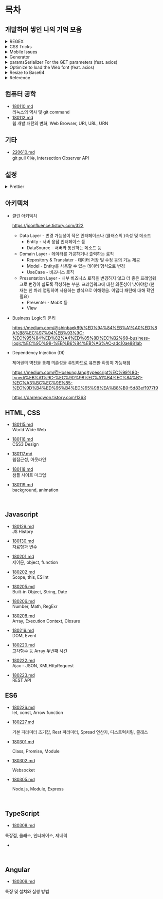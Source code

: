 # 목차

## 개발하며 쌓인 나의 기억 모음

<details>
  <summary>REGEX</summary>
  
  ```js
  // 비밀번호(대소문자, 숫자, 특문 포함 8자리 이상)
  /^(?=.*[a-zA-z])(?=.*[0-9])(?=.*[`~!@#$%^&*()-_=+[{\]}\\|;:'",<.>/?]).{8,}$/
  ```
  
  ```js
  // 연결 가능한 텍스트를 링크 요소로 변경
  const replaceURLWithHTMLLinks = (str) => {
    const regURL = new RegExp('(http|https|ftp|telnet|news|irc)://([-/.a-zA-Z0-9_~#%$?&=:200-377()]+)', 'gi')
    return str.replace(regURL, "<a href='$1://$2' target='_blank' rel='noreferrer noopener'>$1://$2</a>")
  }
  ```

### 특수기호

- \d : 숫자만
- \D : \d와 반대
- \w : 영문 대소문자 + 숫자 + 언더바
- \W : \w 이외의 문자
- \s : 공백 문자
- \S : \s 이외의 문자
</details>

<details>
  <summary>CSS Tricks</summary>
  
  ```html
  <!-- Marquee -->
  <div class="marquee">
    <ul class="marquee__content">
      <li>Item 1</li>
      <li>Item 2</li>
      <li>Item 3</li>
    </ul>
    <!-- Mirrors the content above -->
    <ul class="marquee__content" aria-hidden="true">
      <li>Item 1</li>
      <li>Item 2</li>
      <li>Item 3</li>
    </ul>
  </div>
  ```

```css
.marquee {
  --gap: 1rem;
  display: flex;
  overflow: hidden;
  user-select: none;
  gap: var(--gap);
}

.marquee__content {
  --duration: 70s;
  flex-shrink: 0;
  display: flex;
  justify-content: space-around;
  min-width: 100%;
  gap: var(--gap);
  animation: scroll var(--duration) linear infinite;
}

@keyframes scroll {
  from {
    transform: translateX(0);
  }
  to {
    transform: translateX(calc(-100% - var(--gap)));
  }
}
```

```css
/* Hidden cursor only */
input {
  color: transparent;
  text-shadow: 0 0 0 #000;
}
```

```html
<!-- Rating Stars -->
<div class="ratings">
  <div class="empty-stars"></div>
  <div class="full-stars" style="width:70%"></div>
</div>
```

```css
.ratings {
  position: relative;
  vertical-align: middle;
  display: inline-block;
  color: #b1b1b1;
  overflow: hidden;
}
.full-stars {
  position: absolute;
  left: 0;
  top: 0;
  white-space: nowrap;
  overflow: hidden;
  color: #fde16d;
}
.empty-stars:before,
.full-stars:before {
  content: "\2605\2605\2605\2605\2605";
  font-size: 14pt;
}
.empty-stars:before {
  -webkit-text-stroke: 1px #848484;
}
.full-stars:before {
  -webkit-text-stroke: 1px orange;
}
```

</details>

<details>
  <summary>Mobile Issues</summary>

### iOS

- 3D transform에서 z-index가 제대로 인식되지 않는 경우

```css
.selector {
  transform-style: preserve-3d;
  transform: translateZ(-1000px);
}
```

</details>

<details>
  <summary>Generator</summary>

```js
// Generate a random ID
const id = Math.random().toString(36).slice(2);
console.log(id); // p0ambi8jhik
```

```js
// Shuffle an array
const arr = ["A", "B", "C", "D", "E"];
const shuffled = [...arr].sort(() => Math.random() - 0.5);
console.log(shuffled); // ['D', 'A', 'B', 'C', 'E']
```

```js
// Object deep search
const objectDeepSearch = ({ model = {}, path = "" }) => {
  const list = path.split(".");
  const key = list.pop();
  const pointer = list.reduce((object, prop) => {
    if (object[prop] === undefined) object[prop] = {};
    return object[prop];
  }, model);
  const result = { pointer, key };
  return result;
};

const model = {
  name: {
    first: "Hee-chang",
  },
};
console.log(objectDeepSearch({ model, path: "name.first" })); // { pointer: { first: 'Hee-chang' }, key: 'first' }
```

```js
// Compact Number
const compactNumber = (value) => {
  const suffixes = ["", "k", "m", "b", "t"];
  const suffixNum = Math.floor(("" + value).length / 3);
  let shortValue = parseFloat(
    (suffixNum ? value / Math.pow(1000, suffixNum) : value).toPrecision(2)
  );
  !(shortValue % 1) && (shortValue = shortValue.toFixed(1));
  return shortValue + suffixes[suffixNum];
};
console.log(compactNumber(100000)); // '0.1m'
```

```js
// Ordinal Suffix
const ordinalSuffix = (number) => {
  const j = number % 10;
  const k = number % 100;
  let suffix = "th";
  j === 1 && k !== 11 && (suffix = "st");
  j === 2 && k !== 12 && (suffix = "nd");
  j === 3 && k !== 13 && (suffix = "rd");
  return `${number}${suffix}`;
};
console.log(ordinalSuffix(1)); // '1st'
```

</details>

<details>
  <summary>paramsSerializer For the GET parameters (feat. axios)</summary>
  
  ```js
  // url: 'api-end-point' , params: { id: [1, 2] } => api-end-point?id=1&id=2
  axios.defaults.paramsSerializer = (paramObj) => {
    const params = new URLSearchParams()
    for (const key in paramObj) {
      if (Array.isArray(paramObj[key])) {
        for (let i = 0; i < paramObj[key].length; i++) {
          params.append(key, paramObj[key][i])
        }
      } else {
        params.append(key, paramObj[key])
      }
    }
    return params.toString()
  }
  ```
</details>

<details>
  <summary>Optimize to load the Web font (feat. axios)</summary>
  
  ```js
  const cssHref = 'css/webfont.css'

const isFileCached = (href) => {
return localStorage.font_css_cache &&
(localStorage.font_css_cache_file === href)
}

const injectRawStyle = (text) => {
const style = document.createElement('style')
style.innerHTML = text
document.getElementsByTagName('head')[0].appendChild(style)
}

const requestFontCssToServer = async () => {
const data = await fetch(`${location.origin}/${cssHref}`).then(res => res.text())
injectRawStyle(data)
localStorage.font_css_cache = data
localStorage.font_css_cache_file = cssHref
}

const injectFontsStylesheet = () => {
if (isFileCached(cssHref)) return injectRawStyle(localStorage.font_css_cache)
requestFontCssToServer()
}

if (localStorage.font_css_cache) return injectFontsStylesheet()
addEventListener('load', injectFontsStylesheet, false)

````
</details>

<details>
<summary>Resize to Base64</summary>

```js
const resize = (imageFile, maxSize = { width: 800, height: 800 }) => {
  return new Promise((resolve, reject) => {
    const image = new Image()
    image.onload = () => {
      const canvas = document.createElement('canvas')
      let width = image.width
      let height = image.height
      const horizontalType = width > height
      if (horizontalType) {
        if (!(width > maxSize.width)) return
        height *= maxSize.width / width
        width = maxSize.width
      } else {
        if (!(height > maxSize.height)) return
        width *= maxSize.height / height
        height = maxSize.height
      }
      canvas.width = width
      canvas.height = height
      canvas.getContext('2d').drawImage(image, 0, 0, width, height)
      const photoFile = canvas.toDataURL('image/png')
      resolve(photoFile)
    }
    image.src = imageFile
  })
}

const toBase64 = (file, resizable = true, maxSize = { width: 800, height: 800 }) => {
  const reader = new FileReader()
  reader.readAsDataURL(file)
  return new Promise((resolve, reject) => {
    reader.onerror = error => {
      reject(error)
    }
    reader.onloadend = async (event) => {
      if (!resizable) return resolve(event.target.result)
      resolve(await resize(event.target.result, maxSize))
    }
  })
}
````

</details>

<details>
  <summary>Reference</summary>
  
  - [User Agent 등의 속성 출력](https://jsfiddle.net/xkfdnwzq/show)
</details>

## 컴퓨터 공학

- [180110.md](./_180110.md)  
  리눅스의 역사 및 git command
- [180112.md](./_180112.md)  
  웹 개발 패턴의 변화, Web Browser, URI, URL, URN

## 기타

- [220610.md](./_220610.md)  
  git pull 이슈, Intersection Observer API

## 설정

<details>
  <summary>Prettier</summary>

1. vscode 확장팩 설치
2. (옵션) 프로젝트 폴더 root에 .prettierrc 생성
3. settings.json에 다음의 명령어 입력

```
  "editor.formatOnSave": true,
  "editor.defaultFormatter": "esbenp.prettier-vscode",
```

```
// .prettierrc
{
  "tabWidth": 2,
  "useTabs": false,
  "singleQuote": true,
  "trailingComma": "none",
  "printWidth": 100
}
```

4. 레퍼런스

   https://heewon26.tistory.com/262

</details>

## 아키텍처

- 클린 아키텍처

  https://joonfluence.tistory.com/322

  - Data Layer - 변경 가능성이 적은 인터페이스나 (클래스의 )속성 및 메소드
    - Entity - 서버 응답 인터페이스 등
    - DataSource - 서버와 통신하는 메소드 등
  - Domain Layer - 데이터를 가공하거나 출력하는 로직
    - Repository & Translater - 데이터 저장 및 수정 등의 기능 제공
    - Model - Entity를 사용할 수 있는 데이터 형식으로 변경
    - UseCase - 비즈니스 로직
  - Presentation Layer - 내부 비즈니스 로직을 변경하지 않고 더 좋은 프레임워크로 변경이 쉽도록 작성하는 부분. 프레임워크에 대한 의존성이 낮아야함 (현재는 한 차례 랩핑하여 사용하는 방식으로 이해했음. 어댑터 패턴에 대해 확인 필요)
    - Presenter - MobX 등
    - View

- Business Logic의 분리

  https://medium.com/@shinbaek89/%ED%94%84%EB%A1%A0%ED%8A%B8%EC%97%94%EB%93%9C-%EC%95%84%ED%82%A4%ED%85%8D%EC%B2%98-business-logic%EC%9D%98-%EB%B6%84%EB%A6%AC-adc10ae881ab

- Dependency Injection (DI)

  제어권의 역전을 통해 의존성을 주입하므로 유연한 확장이 가능해짐

  https://medium.com/@HoseungJang/typescript%EC%99%80-typedi%EB%A1%9C-%EC%9D%98%EC%A1%B4%EC%84%B1-%EC%A3%BC%EC%9E%85-%EC%9D%B4%ED%95%B4%ED%95%98%EA%B8%B0-5d83ef1977f9

  https://darrengwon.tistory.com/1363

## HTML, CSS

- [180115.md](./_180115.md)  
  World Wide Web

- [180116.md](./_180116.md)  
  CSS3 Design

- [180117.md](./_180117.md)  
  웹접근성, 아웃라인

- [180118.md](./_180118/)  
  샘플 사이트 마크업

- [180119.md](./_180119.md)  
  background, animation

  ​

## Javascript

- [180129.md](./_180129.md)  
  JS History

- [180130.md](./_180130.md)  
  자료형과 변수
- [180201.md](./_180201.md)  
  제어문, object, function
- [180202.md](./_180202.md)  
  Scope, this, ESlint
- [180205.md](./_180205.md)  
  Built-in Object, String, Date
- [180206.md](./_180206.md)  
  Number, Math, RegExr
- [180208.md](./_180208.md)  
  Array, Execution Context, Closure
- [180219.md](./_180219.md)  
  DOM, Event
- [180220.md](./_180220.md)  
  고차함수 등 Array 두번째 시간
- [180222.md](./_180222.md)  
  Ajax - JSON, XMLHttpRequest
- [180223.md](./_180223.md)  
  REST API

## ES6

- [180226.md](./_180226.md)  
  let, const, Arrow function

- [180227.md](./_180227.md)

  기본 파라미터 초기값, Rest 파라미터, Spread 연산자, 디스트럭처링, 클래스

- [180301.md](./_180301.md)

  Class, Promise, Module

- [180302.md](./_180302.md)

  Websocket

- [180305.md](./_180305.md)

  Node.js, Module, Express

  ​

## TypeScript

- [180308.md](./_180308.md)

특장점, 클래스, 인터페이스, 제네릭

- ​

  ​

## Angular

- [180309.md](./_180309.md)

특징 및 설치와 실행 방법
